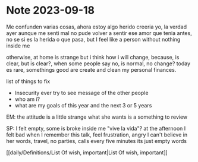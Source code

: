 # Note 2023-09-18

Me confunden varias cosas, ahora estoy algo herido creeria yo, la verdad ayer aunque me senti mal no pude volver a sentir ese amor que tenia antes, no se si es la herida o que pasa, but I feel like a person without nothing inside me

otherwise, at home is strange but i think how i will change, because, is clear, but is clear?, when some people say no, is normal, no change? today es rare, somethings good are create  and clean my personal finances.

list of things to fix

- Insecurity ever try to see message of the other people
- who am i?
- what are my goals of this year and the next 3 or 5 years

EM: the attitude is a little strange what she wants is a something to review

SP: I felt empty, some is broke inside me "vive la vida"? at the afternoon I felt bad when I remember this talk, feel frustration, angry I can't believe in her words, travel, no parties, calls every five minutes its just empty words

[[daily/Definitions/List Of wish, important|List Of wish, important]]